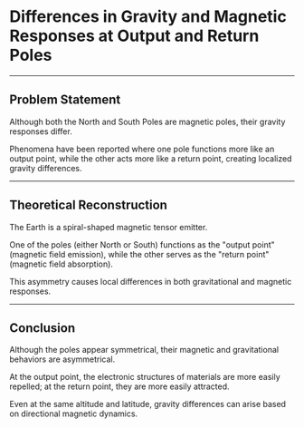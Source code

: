 # Differences in Gravity and Magnetic Responses at Output and Return Poles

---

## Problem Statement

Although both the North and South Poles are magnetic poles, their gravity responses differ.

Phenomena have been reported where one pole functions more like an output point, while the other acts more like a return point, creating localized gravity differences.

---

## Theoretical Reconstruction

The Earth is a spiral-shaped magnetic tensor emitter.

One of the poles (either North or South) functions as the "output point" (magnetic field emission), while the other serves as the "return point" (magnetic field absorption).

This asymmetry causes local differences in both gravitational and magnetic responses.

---

## Conclusion

Although the poles appear symmetrical, their magnetic and gravitational behaviors are asymmetrical.

At the output point, the electronic structures of materials are more easily repelled; at the return point, they are more easily attracted.

Even at the same altitude and latitude, gravity differences can arise based on directional magnetic dynamics.

